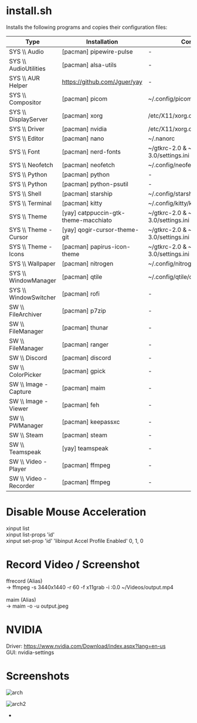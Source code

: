 # install.sh

Installs the following programs and copies their configuration files:

| Type | Installation | Config |
| --- | --- | --- |
| SYS \\\ Audio | [pacman] pipewire-pulse | - |
| SYS \\\ AudioUtilities | [pacman] alsa-utils | - |
| SYS \\\ AUR Helper | https://github.com/Jguer/yay | - |
| SYS \\\ Compositor | [pacman] picom | ~/.config/picom/picom.conf |
| SYS \\\ DisplayServer | [pacman] xorg | /etc/X11/xorg.conf |
| SYS \\\ Driver | [pacman] nvidia | /etc/X11/xorg.conf |
| SYS \\\ Editor  | [pacman] nano | ~/.nanorc |
| SYS \\\ Font | [pacman] nerd-fonts | ~/gtkrc-2.0 & ~/.config/gtk-3.0/settings.ini |
| SYS \\\ Neofetch | [pacman] neofetch | ~/.config/neofetch/config.conf |
| SYS \\\ Python | [pacman] python | - |
| SYS \\\ Python | [pacman] python-psutil | - |
| SYS \\\ Shell | [pacman] starship | ~/.config/starship.toml |
| SYS \\\ Terminal | [pacman] kitty | ~/.config/kitty/kitty.conf |
| SYS \\\ Theme | [yay] catppuccin-gtk-theme-macchiato | ~/gtkrc-2.0 & ~/.config/gtk-3.0/settings.ini |
| SYS \\\ Theme - Cursor | [yay] qogir-cursor-theme-git | ~/gtkrc-2.0 & ~/.config/gtk-3.0/settings.ini |
| SYS \\\ Theme - Icons | [pacman] papirus-icon-theme| ~/gtkrc-2.0 & ~/.config/gtk-3.0/settings.ini |
| SYS \\\ Wallpaper | [pacman] nitrogen | ~/.config/nitrogen/config.conf |
| SYS \\\ WindowManager | [pacman] qtile | ~/.config/qtile/config.py |
| SYS \\\ WindowSwitcher | [pacman] rofi | - |
| SW \\\ FileArchiver | [pacman] p7zip | - |
| SW \\\ FileManager | [pacman] thunar | - |
| SW \\\ FileManager | [pacman] ranger | - |
| SW \\\ Discord | [pacman] discord | - |
| SW \\\ ColorPicker | [pacman] gpick | - |
| SW \\\ Image - Capture | [pacman] maim | - |
| SW \\\ Image - Viewer | [pacman] feh | - |
| SW \\\ PWManager | [pacman] keepassxc | - |
| SW \\\ Steam | [pacman] steam | - |
| SW \\\ Teamspeak | [yay] teamspeak | - |
| SW \\\ Video - Player | [pacman] ffmpeg | - |
| SW \\\ Video - Recorder | [pacman] ffmpeg | - |

# Disable Mouse Acceleration 

xinput list <br>
xinput list-props 'id' <br>
xinput set-prop 'id' 'libinput Accel Profile Enabled' 0, 1, 0 

# Record Video / Screenshot

ffrecord (Alias) <br>
 -> ffmpeg -s 3440x1440 -r 60 -f x11grab -i :0.0 ~/Videos/output.mp4 <br><br>
maim (Alias) <br>
 -> maim -o -u output.jpeg

# NVIDIA

Driver: https://www.nvidia.com/Download/index.aspx?lang=en-us <br>
GUI: nvidia-settings

# Screenshots

![arch](https://github.com/Rudi9x/arch/assets/134175623/e223b10c-861b-4245-92be-5a7c79144aa2) <br>

![arch2](https://github.com/Rudi9x/arch/assets/134175623/451bf575-6315-4758-b919-bb2effd1a3a9)



-
